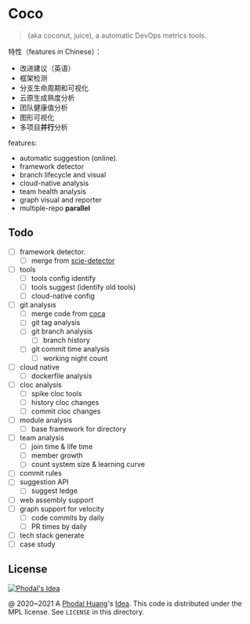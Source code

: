 # Coco

> (aka coconut, juice), a automatic DevOps metrics tools.

特性（features in Chinese）：

 - 改进建议（英语）
 - 框架检测
 - 分支生命周期和可视化
 - 云原生成熟度分析
 - 团队健康值分析
 - 图形可视化
 - 多项目**并行**分析

features:

 - automatic suggestion (online).
 - framework detector
 - branch lifecycle and visual
 - cloud-native analysis
 - team health analysis
 - graph visual and reporter
 - multiple-repo **parallel**

## Todo

 - [ ] framework detector.
    - [ ] merge from [scie-detector](https://github.com/datum-lang/scie/tree/master/scie-detector)
 - [ ] tools
    - [ ] tools config identify
    - [ ] tools suggest (identify old tools)
    - [ ] cloud-native config
 - [ ] git analysis
    - [ ] merge code from [coca](https://github.com/phodal/coca/tree/master/pkg)
    - [ ] git tag analysis
    - [ ] git branch analysis
       - [ ] branch history
    - [ ] git commit time analysis
       - [ ] working night count
 - [ ] cloud native
    - [ ] dockerfile analysis
 - [ ] cloc analysis
    - [ ] spike cloc tools
    - [ ] history cloc changes
    - [ ] commit cloc changes
 - [ ] module analysis
    - [ ] base framework for directory
 - [ ] team analysis
    - [ ] join time & life time
    - [ ] member growth
    - [ ] count system size & learning curve
 - [ ] commit rules
 - [ ] suggestion API
    - [ ] suggest ledge
 - [ ] web assembly support
 - [ ] graph support for velocity
    - [ ] code commits by daily
    - [ ] PR times by daily
 - [ ] tech stack generate
 - [ ] case study

License
---

[![Phodal's Idea](http://brand.phodal.com/shields/idea-small.svg)](http://ideas.phodal.com/)

@ 2020~2021 A [Phodal Huang](https://www.phodal.com)'s [Idea](http://github.com/phodal/ideas).  This code is distributed under the MPL license. See `LICENSE` in this directory.
